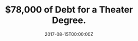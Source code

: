 ---
url: https://www.nytimes.com/2017/08/07/theater/harvard-graduate-theater-debt.html
title: $78,000 of Debt for a Theater Degree.
publication: The New York Times
date: 2017-08-15T00:00:00Z 
image: ""
---